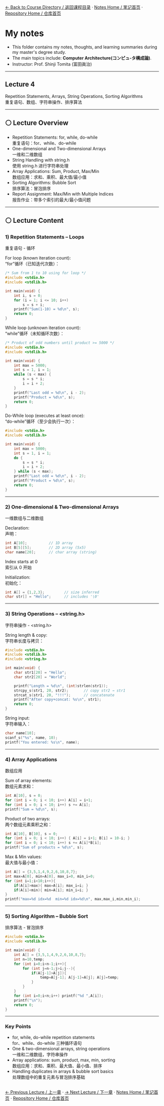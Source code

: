 [← Back to Course Directory / 返回课程目录](./README.md#toc) · [Notes Home / 笔记首页](../) · [Repository Home / 仓库首页](../../README.md)

#  My notes
- This folder contains my notes, thoughts, and learning summaries during my master's degree study.
- The main topics include: **Computer Architecture(コンピュ-タ構成論)**.
- Instructor: Prof. Shinji Tomita (富田眞治)  

---
## Lecture 4  
Repetition Statements, Arrays, String Operations, Sorting Algorithms  
重复语句、数组、字符串操作、排序算法  

---

## ⚪ Lecture Overview  
- Repetition Statements: for, while, do-while  
  重复语句：for、while、do-while  
- One-dimensional and Two-dimensional Arrays  
  一维和二维数组  
- String Handling with string.h  
  使用 string.h 进行字符串处理  
- Array Applications: Sum, Product, Max/Min  
  数组应用：求和、乘积、最大值/最小值  
- Sorting Algorithms: Bubble Sort  
  排序算法：冒泡排序  
- Report Assignment: Max/Min with Multiple Indices  
  报告作业：带多个索引的最大/最小值问题  

---

## ⚪ Lecture Content  
### 1) Repetition Statements – Loops  
重复语句 - 循环  

For loop (known iteration count):  
“for”循环（已知迭代次数）：
```c
/* Sum from 1 to 10 using for loop */
#include <stdio.h>
#include <stdlib.h>

int main(void) {
    int i, s = 0;
    for (i = 1; i <= 10; i++)
        s = s + i;
    printf("Sum(1-10) = %d\n", s);
    return 0;
}
```

While loop (unknown iteration count):  
“while”循环（未知循环次数）：
```c
/* Product of odd numbers until product >= 5000 */
#include <stdio.h>
#include <stdlib.h>

int main(void) {
    int max = 5000;
    int s = 1, i = 1;
    while (s < max) {
        s = s * i;
        i = i + 2;
    }
    printf("Last odd = %d\n", i - 2);
    printf("Product = %d\n", s);
    return 0;
}
```

Do-While loop (executes at least once):  
“do-while”循环（至少会执行一次）：
```c
#include <stdio.h>
#include <stdlib.h>

int main(void) {
    int max = 5000;
    int s = 1, i = 1;
    do {
        s = s * i;
        i = i + 2;
    } while (s < max);
    printf("Last odd = %d\n", i - 2);
    printf("Product = %d\n", s);
    return 0;
}
```

---

### 2) One-dimensional & Two-dimensional Arrays  
一维数组与二维数组  

Declaration:  
声明：  
```c
int A[10];          // 1D array
int B[5][5];        // 2D array (5x5)
char name[20];      // char array (string)
```

Index starts at 0  
索引从 0 开始  

Initialization:  
初始化：  
```c
int A[] = {1,2,3};         // size inferred
char str[] = "Hello";      // includes '\0'
```

---

### 3) String Operations – <string.h>  
字符串操作 - <string.h>  

String length & copy:  
字符串长度与拷贝：  
```c
#include <stdio.h>
#include <stdlib.h>
#include <string.h>

int main(void) {
    char str1[20] = "Hello";
    char str2[20] = "World";

    printf("Length = %d\n", (int)strlen(str1));
    strcpy_s(str1, 20, str2);       // copy str2 → str1
    strcat_s(str1, 20, "!!!");      // concatenate
    printf("After copy+concat: %s\n", str1);
    return 0;
}
```

String input:  
字符串输入：  
```c
char name[10];
scanf_s("%s", name, 10);
printf("You entered: %s\n", name);
```

---

### 4) Array Applications  
数组应用  

Sum of array elements:  
数组元素求和：  
```c
int A[10], s = 0;
for (int i = 0; i < 10; i++) A[i] = i+1;
for (int i = 0; i < 10; i++) s += A[i];
printf("Sum = %d\n", s);
```

Product of two arrays:  
两个数组元素乘积之和：  
```c
int A[10], B[10], s = 0;
for (int i = 0; i < 10; i++) { A[i] = i+1; B[i] = 10-i; }
for (int i = 0; i < 10; i++) s += A[i]*B[i];
printf("Sum of products = %d\n", s);
```

Max & Min values:  
最大值与最小值：  
```c
int A[] = {3,5,1,4,9,2,6,10,8,7};
int max=A[0], min=A[0], max_i=0, min_i=0;
for (int i=1;i<10;i++){
    if(A[i]>max){ max=A[i]; max_i=i; }
    if(A[i]<min){ min=A[i]; min_i=i; }
}
printf("max=%d idx=%d  min=%d idx=%d\n", max,max_i,min,min_i);
```

---

### 5) Sorting Algorithm – Bubble Sort  
排序算法 - 冒泡排序  

```c
#include <stdio.h>
#include <stdlib.h>

int main(void) {
    int A[] = {3,5,1,4,9,2,6,10,8,7};
    int n=10,temp;
    for (int i=0;i<n-1;i++){
        for (int j=n-1;j>i;j--){
            if(A[j-1]>A[j]){
                temp=A[j-1]; A[j-1]=A[j]; A[j]=temp;
            }
        }
    }
    for (int i=0;i<n;i++) printf("%d ",A[i]);
    printf("\n");
    return 0;
}
```

---

### Key Points  
- for, while, do-while repetition statements  
  for、while、do-while 三种循环语句  
- One & two-dimensional arrays, string operations  
  一维和二维数组，字符串操作  
- Array applications: sum, product, max, min, sorting  
  数组应用：求和、乘积、最大值、最小值、排序  
- Handling duplicates in arrays & bubble sort basics  
  处理数组中的重复元素与冒泡排序基础  

<h2></h2>

[← Previous Lecture / 上一章](./Lecture03.md) · [→ Next Lecture / 下一章](./Lecture05.md) · [Notes Home / 笔记首页](../) · [Repository Home / 仓库首页](../../README.md)
